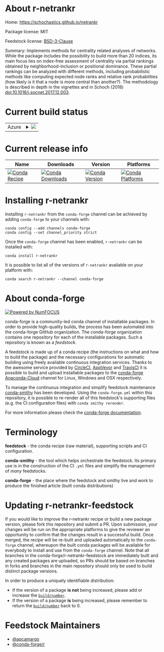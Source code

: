 About r-netrankr
================

Home: https://schochastics.github.io/netrankr

Package license: MIT

Feedstock license: [BSD-3-Clause](https://github.com/conda-forge/r-netrankr-feedstock/blob/master/LICENSE.txt)

Summary: Implements methods for centrality related analyses of networks.  While the package includes the possibility to build more than 20 indices,  its main focus lies on index-free assessment of centrality via partial  rankings obtained by neighborhood-inclusion or positional dominance. These  partial rankings can be analyzed with different methods, including  probabilistic methods like computing expected node ranks and relative  rank probabilities (how likely is it that a node is more central than another?). The methodology is described in depth in the vignettes and in Schoch (2018) <doi:10.1016/j.socnet.2017.12.003>.

Current build status
====================


<table>
    
  <tr>
    <td>Azure</td>
    <td>
      <details>
        <summary>
          <a href="https://dev.azure.com/conda-forge/feedstock-builds/_build/latest?definitionId=4263&branchName=master">
            <img src="https://dev.azure.com/conda-forge/feedstock-builds/_apis/build/status/r-netrankr-feedstock?branchName=master">
          </a>
        </summary>
        <table>
          <thead><tr><th>Variant</th><th>Status</th></tr></thead>
          <tbody><tr>
              <td>linux_64_r_base4.0</td>
              <td>
                <a href="https://dev.azure.com/conda-forge/feedstock-builds/_build/latest?definitionId=4263&branchName=master">
                  <img src="https://dev.azure.com/conda-forge/feedstock-builds/_apis/build/status/r-netrankr-feedstock?branchName=master&jobName=linux&configuration=linux_64_r_base4.0" alt="variant">
                </a>
              </td>
            </tr><tr>
              <td>linux_64_r_base4.1</td>
              <td>
                <a href="https://dev.azure.com/conda-forge/feedstock-builds/_build/latest?definitionId=4263&branchName=master">
                  <img src="https://dev.azure.com/conda-forge/feedstock-builds/_apis/build/status/r-netrankr-feedstock?branchName=master&jobName=linux&configuration=linux_64_r_base4.1" alt="variant">
                </a>
              </td>
            </tr><tr>
              <td>osx_64_r_base4.0</td>
              <td>
                <a href="https://dev.azure.com/conda-forge/feedstock-builds/_build/latest?definitionId=4263&branchName=master">
                  <img src="https://dev.azure.com/conda-forge/feedstock-builds/_apis/build/status/r-netrankr-feedstock?branchName=master&jobName=osx&configuration=osx_64_r_base4.0" alt="variant">
                </a>
              </td>
            </tr><tr>
              <td>osx_64_r_base4.1</td>
              <td>
                <a href="https://dev.azure.com/conda-forge/feedstock-builds/_build/latest?definitionId=4263&branchName=master">
                  <img src="https://dev.azure.com/conda-forge/feedstock-builds/_apis/build/status/r-netrankr-feedstock?branchName=master&jobName=osx&configuration=osx_64_r_base4.1" alt="variant">
                </a>
              </td>
            </tr><tr>
              <td>win_64_r_base4.0</td>
              <td>
                <a href="https://dev.azure.com/conda-forge/feedstock-builds/_build/latest?definitionId=4263&branchName=master">
                  <img src="https://dev.azure.com/conda-forge/feedstock-builds/_apis/build/status/r-netrankr-feedstock?branchName=master&jobName=win&configuration=win_64_r_base4.0" alt="variant">
                </a>
              </td>
            </tr><tr>
              <td>win_64_r_base4.1</td>
              <td>
                <a href="https://dev.azure.com/conda-forge/feedstock-builds/_build/latest?definitionId=4263&branchName=master">
                  <img src="https://dev.azure.com/conda-forge/feedstock-builds/_apis/build/status/r-netrankr-feedstock?branchName=master&jobName=win&configuration=win_64_r_base4.1" alt="variant">
                </a>
              </td>
            </tr>
          </tbody>
        </table>
      </details>
    </td>
  </tr>
</table>

Current release info
====================

| Name | Downloads | Version | Platforms |
| --- | --- | --- | --- |
| [![Conda Recipe](https://img.shields.io/badge/recipe-r--netrankr-green.svg)](https://anaconda.org/conda-forge/r-netrankr) | [![Conda Downloads](https://img.shields.io/conda/dn/conda-forge/r-netrankr.svg)](https://anaconda.org/conda-forge/r-netrankr) | [![Conda Version](https://img.shields.io/conda/vn/conda-forge/r-netrankr.svg)](https://anaconda.org/conda-forge/r-netrankr) | [![Conda Platforms](https://img.shields.io/conda/pn/conda-forge/r-netrankr.svg)](https://anaconda.org/conda-forge/r-netrankr) |

Installing r-netrankr
=====================

Installing `r-netrankr` from the `conda-forge` channel can be achieved by adding `conda-forge` to your channels with:

```
conda config --add channels conda-forge
conda config --set channel_priority strict
```

Once the `conda-forge` channel has been enabled, `r-netrankr` can be installed with:

```
conda install r-netrankr
```

It is possible to list all of the versions of `r-netrankr` available on your platform with:

```
conda search r-netrankr --channel conda-forge
```


About conda-forge
=================

[![Powered by NumFOCUS](https://img.shields.io/badge/powered%20by-NumFOCUS-orange.svg?style=flat&colorA=E1523D&colorB=007D8A)](http://numfocus.org)

conda-forge is a community-led conda channel of installable packages.
In order to provide high-quality builds, the process has been automated into the
conda-forge GitHub organization. The conda-forge organization contains one repository
for each of the installable packages. Such a repository is known as a *feedstock*.

A feedstock is made up of a conda recipe (the instructions on what and how to build
the package) and the necessary configurations for automatic building using freely
available continuous integration services. Thanks to the awesome service provided by
[CircleCI](https://circleci.com/), [AppVeyor](https://www.appveyor.com/)
and [TravisCI](https://travis-ci.com/) it is possible to build and upload installable
packages to the [conda-forge](https://anaconda.org/conda-forge)
[Anaconda-Cloud](https://anaconda.org/) channel for Linux, Windows and OSX respectively.

To manage the continuous integration and simplify feedstock maintenance
[conda-smithy](https://github.com/conda-forge/conda-smithy) has been developed.
Using the ``conda-forge.yml`` within this repository, it is possible to re-render all of
this feedstock's supporting files (e.g. the CI configuration files) with ``conda smithy rerender``.

For more information please check the [conda-forge documentation](https://conda-forge.org/docs/).

Terminology
===========

**feedstock** - the conda recipe (raw material), supporting scripts and CI configuration.

**conda-smithy** - the tool which helps orchestrate the feedstock.
                   Its primary use is in the construction of the CI ``.yml`` files
                   and simplify the management of *many* feedstocks.

**conda-forge** - the place where the feedstock and smithy live and work to
                  produce the finished article (built conda distributions)


Updating r-netrankr-feedstock
=============================

If you would like to improve the r-netrankr recipe or build a new
package version, please fork this repository and submit a PR. Upon submission,
your changes will be run on the appropriate platforms to give the reviewer an
opportunity to confirm that the changes result in a successful build. Once
merged, the recipe will be re-built and uploaded automatically to the
`conda-forge` channel, whereupon the built conda packages will be available for
everybody to install and use from the `conda-forge` channel.
Note that all branches in the conda-forge/r-netrankr-feedstock are
immediately built and any created packages are uploaded, so PRs should be based
on branches in forks and branches in the main repository should only be used to
build distinct package versions.

In order to produce a uniquely identifiable distribution:
 * If the version of a package **is not** being increased, please add or increase
   the [``build/number``](https://docs.conda.io/projects/conda-build/en/latest/resources/define-metadata.html#build-number-and-string).
 * If the version of a package **is** being increased, please remember to return
   the [``build/number``](https://docs.conda.io/projects/conda-build/en/latest/resources/define-metadata.html#build-number-and-string)
   back to 0.

Feedstock Maintainers
=====================

* [@apcamargo](https://github.com/apcamargo/)
* [@conda-forge/r](https://github.com/conda-forge/r/)

